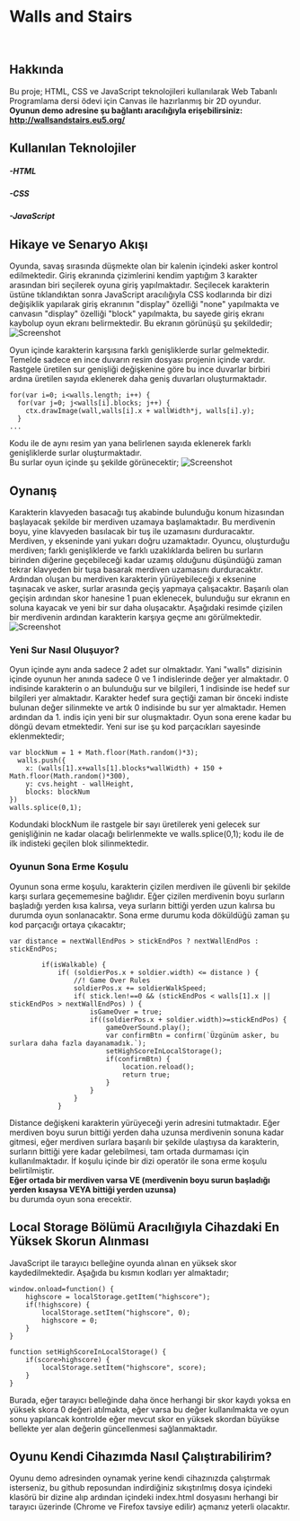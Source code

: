 # Walls and Stairs
<br>

## Hakkında
Bu proje; HTML, CSS ve JavaScript teknolojileri kullanılarak Web Tabanlı Programlama dersi ödevi için Canvas ile hazırlanmış bir 2D oyundur. **Oyunun demo adresine şu bağlantı aracılığıyla erişebilirsiniz: http://wallsandstairs.eu5.org/**

## Kullanılan Teknolojiler
##### -HTML
##### -CSS
##### -JavaScript

## Hikaye ve Senaryo Akışı
Oyunda, savaş sırasında düşmekte olan bir kalenin içindeki asker kontrol edilmektedir. Giriş ekranında çizimlerini kendim yaptığım 3 karakter arasından biri seçilerek oyuna giriş yapılmaktadır. Seçilecek karakterin üstüne tıklandıktan sonra JavaScript aracılığıyla CSS kodlarında bir dizi değişiklik yapılarak giriş ekranının "display" özelliği "none" yapılmakta ve canvasın "display" özelliği "block" yapılmakta, bu sayede giriş ekranı kaybolup oyun ekranı belirmektedir. Bu ekranın görünüşü şu şekildedir;
![Screenshot](https://github.com/basturkerhan/walls-and-stairs-2d-game/blob/main/readme-images/0.png)

Oyun içinde karakterin karşısına farklı genişliklerde surlar gelmektedir. Temelde sadece en ince duvarın resim dosyası projenin içinde vardır. Rastgele üretilen sur genişliği değişkenine göre bu ince duvarlar birbiri ardına üretilen sayıda eklenerek daha geniş duvarları oluşturmaktadır. 
```
for(var i=0; i<walls.length; i++) {
  for(var j=0; j<walls[i].blocks; j++) {
    ctx.drawImage(wall,walls[i].x + wallWidth*j, walls[i].y);
  }
...
```
Kodu ile de aynı resim yan yana belirlenen sayıda eklenerek farklı genişliklerde surlar oluşturmaktadır.
<br>
Bu surlar oyun içinde şu şekilde görünecektir;
![Screenshot](https://github.com/basturkerhan/walls-and-stairs-2d-game/blob/main/readme-images/1.png)

## Oynanış
Karakterin klavyeden basacağı tuş akabinde bulunduğu konum hizasından başlayacak şekilde bir merdiven uzamaya başlamaktadır. Bu merdivenin boyu, yine klavyeden basılacak bir tuş ile uzamasını durduracaktır. Merdiven, y ekseninde yani yukarı doğru uzamaktadır. Oyuncu, oluşturduğu merdiven; farklı genişliklerde ve farklı uzaklıklarda beliren bu surların birinden diğerine geçebileceği kadar uzamış olduğunu düşündüğü zaman tekrar klavyeden bir tuşa basarak merdiven uzamasını durduracaktır. Ardından oluşan bu merdiven karakterin yürüyebileceği x eksenine taşınacak ve asker, surlar arasında geçiş yapmaya çalışacaktır. Başarılı olan geçişin ardından skor hanesine 1 puan eklenecek, bulunduğu sur ekranın en soluna kayacak ve yeni bir sur daha oluşacaktır. Aşağıdaki resimde çizilen bir merdivenin ardından karakterin karşıya geçme anı görülmektedir.
![Screenshot](https://github.com/basturkerhan/walls-and-stairs-2d-game/blob/main/readme-images/2.png)

### Yeni Sur Nasıl Oluşuyor?
Oyun içinde aynı anda sadece 2 adet sur olmaktadır. Yani "walls" dizisinin içinde oyunun her anında sadece 0 ve 1 indislerinde değer yer almaktadır. 0 indisinde karakterin o an bulunduğu sur ve bilgileri, 1 indisinde ise hedef sur bilgileri yer almaktadır. Karakter hedef sura geçtiği zaman bir önceki indiste bulunan değer silinmekte ve artık 0 indisinde bu sur yer almaktadır. Hemen ardından da 1. indis için yeni bir sur oluşmaktadır. Oyun sona erene kadar bu döngü devam etmektedir. Yeni sur ise şu kod parçacıkları sayesinde eklenmektedir;
```
var blockNum = 1 + Math.floor(Math.random()*3);
  walls.push({
    x: (walls[1].x+walls[1].blocks*wallWidth) + 150 + Math.floor(Math.random()*300),
    y: cvs.height - wallHeight,
    blocks: blockNum
})
walls.splice(0,1);
```
Kodundaki blockNum ile rastgele bir sayı üretilerek yeni gelecek sur genişliğinin ne kadar olacağı belirlenmekte ve walls.splice(0,1); kodu ile de ilk indisteki geçilen blok silinmektedir.

### Oyunun Sona Erme Koşulu
Oyunun sona erme koşulu, karakterin çizilen merdiven ile güvenli bir şekilde karşı surlara geçememesine bağlıdır. Eğer çizilen merdivenin boyu surların başladığı yerden kısa kalırsa, veya surların bittiği yerden uzun kalırsa bu durumda oyun sonlanacaktır. Sona erme durumu koda döküldüğü zaman şu kod parçacığı ortaya çıkacaktır;
```
var distance = nextWallEndPos > stickEndPos ? nextWallEndPos : stickEndPos;

        if(isWalkable) {
            if( (soldierPos.x + soldier.width) <= distance ) {
                //! Game Over Rules
                soldierPos.x += soldierWalkSpeed;
                if( stick.len!==0 && (stickEndPos < walls[1].x || stickEndPos > nextWallEndPos) ) {
                    isGameOver = true;
                    if((soldierPos.x + soldier.width)>=stickEndPos) {
                        gameOverSound.play();
                        var confirmBtn = confirm(`Üzgünüm asker, bu surlara daha fazla dayanamadık.`);
                        setHighScoreInLocalStorage();
                        if(confirmBtn) {
                            location.reload();
                            return true;
                        }
                    }
                }
            }   
```
Distance değişkeni karakterin yürüyeceği yerin adresini tutmaktadır. Eğer merdiven boyu surun bittiği yerden daha uzunsa merdivenin sonuna kadar gitmesi, eğer merdiven surlara başarılı bir şekilde ulaştıysa da karakterin, surların bittiği yere kadar gelebilmesi, tam ortada durmaması için kullanılmaktadır.
İf koşulu içinde bir dizi operatör ile sona erme koşulu belirtilmiştir.
<br>
**Eğer ortada bir merdiven varsa VE (merdivenin boyu surun başladığı yerden kısaysa VEYA bittiği yerden uzunsa)**
<br>
bu durumda oyun sona erecektir.

## Local Storage Bölümü Aracılığıyla Cihazdaki En Yüksek Skorun Alınması
JavaScript ile tarayıcı belleğine oyunda alınan en yüksek skor kaydedilmektedir. Aşağıda bu kısmın kodları yer almaktadır;
```
window.onload=function() {
    highscore = localStorage.getItem("highscore");
    if(!highscore) {
        localStorage.setItem("highscore", 0);
        highscore = 0;
    }
}

function setHighScoreInLocalStorage() {
    if(score>highscore) {
        localStorage.setItem("highscore", score);
    }
}
```
Burada, eğer tarayıcı belleğinde daha önce herhangi bir skor kaydı yoksa en yüksek skora 0 değeri atılmakta, eğer varsa bu değer kullanılmakta ve oyun sonu yapılancak kontrolde eğer mevcut skor en yüksek skordan büyükse bellekte yer alan değerin güncellenmesi sağlanmaktadır.

## Oyunu Kendi Cihazımda Nasıl Çalıştırabilirim?
Oyunu demo adresinden oynamak yerine kendi cihazınızda çalıştırmak isterseniz, bu github reposundan indirdiğiniz sıkıştırılmış dosya içindeki klasörü bir dizine alıp ardından içindeki index.html dosyasını herhangi bir tarayıcı üzerinde (Chrome ve Firefox tavsiye edilir) açmanız yeterli olacaktır.
